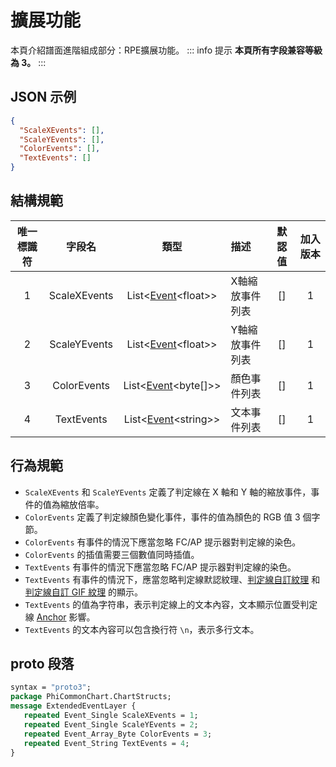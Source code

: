 # 擴展功能

本頁介紹譜面進階組成部分：RPE擴展功能。
::: info 提示
**本頁所有字段兼容等級為 3。**
:::

## JSON 示例

```json
{
  "ScaleXEvents": [],
  "ScaleYEvents": [],
  "ColorEvents": [],
  "TextEvents": []
}
```

## 結構規範
| 唯一標識符 |     字段名      |                        類型                         | 描述       | 默認值 | 加入版本 |
|:-----:|:------------:|:-------------------------------------------------:|:---------|:---:|:----:|
|   1   | ScaleXEvents | List\<[Event](/zh_hant/chart_format/event.md)\<float\>\>  | X軸縮放事件列表 | []  |  1   |
|   2   | ScaleYEvents | List\<[Event](/zh_hant/chart_format/event.md)\<float\>\>  | Y軸縮放事件列表 | []  |  1   |
|   3   | ColorEvents  | List\<[Event](/zh_hant/chart_format/event.md)\<byte[]\>\> | 顏色事件列表   | []  |  1   |
|   4   |  TextEvents  | List\<[Event](/zh_hant/chart_format/event.md)\<string\>\> | 文本事件列表   | []  |  1   |

## 行為規範

- `ScaleXEvents` 和 `ScaleYEvents` 定義了判定線在 X 軸和 Y 軸的縮放事件，事件的值為縮放倍率。
- `ColorEvents` 定義了判定線顏色變化事件，事件的值為顏色的 RGB 值 3 個字節。
- `ColorEvents` 有事件的情況下應當忽略 FC/AP 提示器對判定線的染色。
- `ColorEvents` 的插值需要三個數值同時插值。
- `TextEvents` 有事件的情況下應當忽略 FC/AP 提示器對判定線的染色。
- `TextEvents` 有事件的情況下，應當忽略判定線默認紋理、[判定線自訂紋理](/zh_hant/chart_format/judge_line.md#texturedata) 和 [判定線自訂 GIF 紋理](/zh_hant/chart_format/judge_line.md#isgiftexture) 的顯示。
- `TextEvents` 的值為字符串，表示判定線上的文本內容，文本顯示位置受判定線 [Anchor](/zh_hant/chart_format/judge_line.md#anchor) 影響。
- `TextEvents` 的文本內容可以包含換行符 `\n`，表示多行文本。

## proto 段落

```protobuf
syntax = "proto3";
package PhiCommonChart.ChartStructs;
message ExtendedEventLayer {
   repeated Event_Single ScaleXEvents = 1;
   repeated Event_Single ScaleYEvents = 2;
   repeated Event_Array_Byte ColorEvents = 3;
   repeated Event_String TextEvents = 4;
}
```
